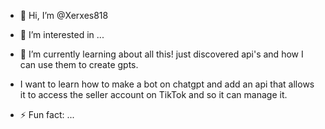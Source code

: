- 👋 Hi, I’m @Xerxes818
- 👀 I’m interested in ...
- 🌱 I’m currently learning about all this! just discovered api's and how I can use them to create gpts.
- I want to learn how to make a bot on chatgpt and add an api that allows it to access the seller account on TikTok and so it can manage it. 

- ⚡ Fun fact: ...

<!---
Xerxes818/Xerxes818 is a ✨ special ✨ repository because its `README.md` (this file) appears on your GitHub profile.
You can click the Preview link to take a look at your changes.
--->
